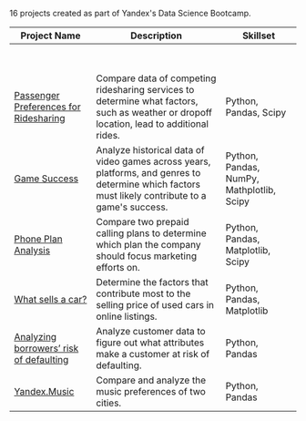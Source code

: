 16 projects created as part of Yandex's Data Science Bootcamp.

| **Project Name** | **Description** | **Skillset** |
|---|---|---|
|  |  |  |
|  |  |  |
|  |  |  |
|  |  |  |
|  |  |  |
|  |  |  |
|  |  |  |
|  |  |  |
| [Passenger Preferences for Ridesharing](https://github.com/iettle/data-science-projects/blob/main/06-passanger_preferences.ipynb) | Compare data of competing ridesharing services to determine what factors, such as weather or dropoff location, lead to additional rides. | Python, Pandas, Scipy |
| [Game Success](https://github.com/iettle/data-science-projects#:~:text=05%2Dhistorical_game_analysis.ipynb) | Analyze historical data of video games across years, platforms, and genres to determine which factors must likely contribute to a game's success. | Python, Pandas, NumPy, Mathplotlib, Scipy |
| [Phone Plan Analysis](https://github.com/iettle/data-science-projects/blob/main/04-phone_plan_analysis.ipynb) | Compare two prepaid calling plans to determine which plan the company should focus marketing efforts on. | Python, Pandas, Matplotlib, Scipy |
| [What sells a car?](https://github.com/iettle/data-science-projects/blob/main/03-car_selling.ipynb) | Determine the factors that contribute most to the selling price of used cars in online listings. | Python, Pandas, Matplotlib |
| [Analyzing borrowers’ risk of defaulting](https://github.com/iettle/data-science-projects/blob/main/02-defaulting_risk.ipynb) | Analyze customer data to figure out what attributes make a customer at risk of defaulting. | Python, Pandas |
| [Yandex.Music](https://github.com/iettle/data-science-projects/blob/main/01-yandex_music.ipynb) | Compare and analyze the music preferences of two cities. | Python, Pandas |
